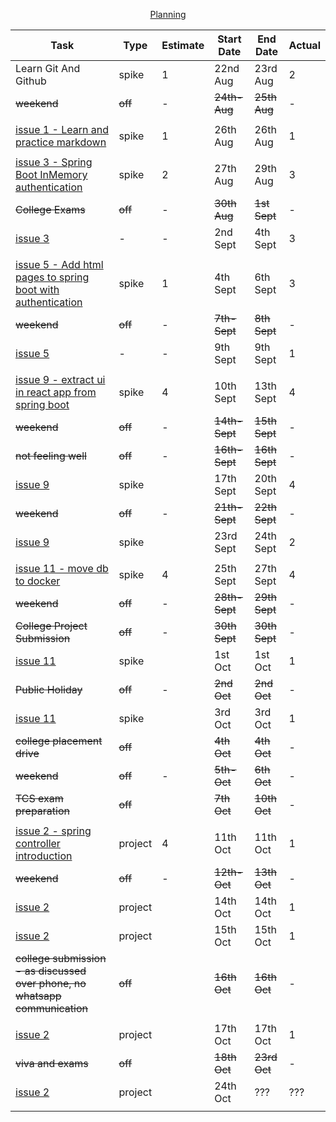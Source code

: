 <p align="center"><ins>Planning</ins></p>

| Task                                                                                                                      | Type    | Estimate | Start Date    | End Date      | Actual |
|---------------------------------------------------------------------------------------------------------------------------|---------|----------|---------------|---------------|--------|
| Learn Git And Github                                                                                                      | spike   | 1        | 22nd Aug      | 23rd Aug      | 2      |
| ~~weekend~~                                                                                                               | ~~off~~ | -        | ~~24th-Aug~~  | ~~25th Aug~~  | -      |
|                                                                                                                           |         |          |               |               |        |
| [issue 1 - Learn and practice markdown](https://github.com/collaboncode/learning-platform/issues/1)                       | spike   | 1        | 26th Aug      | 26th Aug      | 1      |
|                                                                                                                           |         |          |               |               |        |
| [issue 3 - Spring Boot InMemory authentication](https://github.com/collaboncode/learning-platform/issues/3)               | spike   | 2        | 27th Aug      | 29th Aug      | 3      |
| ~~College Exams~~                                                                                                         | ~~off~~ | -        | ~~30th Aug~~  | ~~1st Sept~~  | -      |
| [issue 3](https://github.com/collaboncode/learning-platform/issues/3)                                                     | -       | -        | 2nd Sept      | 4th Sept      | 3      |
|                                                                                                                           |         |          |               |               |        |
| [issue 5 - Add html pages to spring boot with authentication](https://github.com/collaboncode/learning-platform/issues/5) | spike   | 1        | 4th Sept      | 6th Sept      | 3      |
| ~~weekend~~                                                                                                               | ~~off~~ | -        | ~~7th-Sept~~  | ~~8th Sept~~  | -      |
| [issue 5](https://github.com/collaboncode/learning-platform/issues/5)                                                     | -       | -        | 9th Sept      | 9th Sept      | 1      |
|                                                                                                                           |         |          |               |               |        |
| [issue 9 - extract ui in react app from spring boot](https://github.com/collaboncode/learning-platform/issues/9)          | spike   | 4        | 10th Sept     | 13th Sept     | 4      |
| ~~weekend~~                                                                                                               | ~~off~~ | -        | ~~14th-Sept~~ | ~~15th Sept~~ | -      |
| ~~not feeling well~~                                                                                                      | ~~off~~ | -        | ~~16th-Sept~~ | ~~16th Sept~~ | -      |
| [issue 9](https://github.com/collaboncode/learning-platform/issues/9)                                                     | spike   |          | 17th Sept     | 20th Sept     | 4      |
| ~~weekend~~                                                                                                               | ~~off~~ | -        | ~~21th-Sept~~ | ~~22th Sept~~ | -      |
| [issue 9](https://github.com/collaboncode/learning-platform/issues/9)                                                     | spike   |          | 23rd Sept     | 24th Sept     | 2      |
|                                                                                                                           |         |          |               |               |        |
| [issue 11 - move db to docker](https://github.com/collaboncode/learning-platform/issues/11)                               | spike   | 4        | 25th Sept     | 27th Sept     | 4      |
| ~~weekend~~                                                                                                               | ~~off~~ | -        | ~~28th-Sept~~ | ~~29th Sept~~ | -      |
| ~~College Project Submission~~                                                                                            | ~~off~~ | -        | ~~30th Sept~~ | ~~30th Sept~~ | -      |
| [issue 11](https://github.com/collaboncode/learning-platform/issues/11)                                                   | spike   |          | 1st Oct       | 1st Oct       | 1      |
| ~~Public Holiday~~                                                                                                        | ~~off~~ | -        | ~~2nd Oct~~   | ~~2nd Oct~~   | -      |
| [issue 11](https://github.com/collaboncode/learning-platform/issues/11)                                                   | spike   |          | 3rd Oct       | 3rd Oct       | 1      |
| ~~college placement drive~~                                                                                               | ~~off~~ |          | ~~4th Oct~~   | ~~4th Oct~~   | -      |
| ~~weekend~~                                                                                                               | ~~off~~ | -        | ~~5th-Oct~~   | ~~6th Oct~~   | -      |
| ~~TCS exam preparation~~                                                                                                  | ~~off~~ |          | ~~7th Oct~~   | ~~10th Oct~~  | -      |
|                                                                                                                           |         |          |               |               |        |
| [issue 2 - spring controller introduction](https://github.com/collaboncode/ya-ri-part/issues/2)                           | project | 4        | 11th Oct      | 11th Oct      | 1      |
| ~~weekend~~                                                                                                               | ~~off~~ | -        | ~~12th-Oct~~  | ~~13th Oct~~  | -      |
| [issue 2](https://github.com/collaboncode/ya-ri-part/issues/2)                                                            | project |          | 14th Oct      | 14th Oct      | 1      |
| [issue 2](https://github.com/collaboncode/ya-ri-part/issues/2)                                                            | project |          | 15th Oct      | 15th Oct      | 1      |
| ~~college submission - as discussed over phone, no whatsapp communication~~                                               | ~~off~~ |          | ~~16th Oct~~  | ~~16th Oct~~  | -      |
|                                                                                                                           |         |          |               |               |        |
| [issue 2](https://github.com/collaboncode/ya-ri-part/issues/2)                                                            | project |          | 17th Oct      | 17th Oct      | 1      |
| ~~viva and exams~~                                                                                                        | ~~off~~ |          | ~~18th Oct~~  | ~~23rd Oct~~  | -      |
| [issue 2](https://github.com/collaboncode/ya-ri-part/issues/2)                                                            | project |          | 24th Oct      | ???           | ???    |
|                                                                                                                           |         |          |               |               |        |
